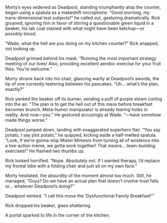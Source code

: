 Morty’s eyes widened as Deadpool, standing triumphantly atop the counter, began using a spatula as a makeshift microphone. “Good morning, my trans-dimensional test subjects!” he called out, gesturing dramatically. Rick groaned, ignoring him in favor of stirring a questionable green liquid in a beaker, his lab coat stained with what might have been ketchup—or possibly blood.

“Wade, what the hell are you doing on my kitchen counter?” Rick snapped, not looking up.

Deadpool grinned behind his mask. “Running the most important strategy meeting of our lives! Also, providing excellent aerobic exercise for your fruit flies. You’re welcome.”

Morty shrank back into his chair, glancing warily at Deadpool’s swords, the tip of one currently teetering between his pancakes. “Uh… what’s the plan, exactly?”

Rick yanked the beaker off its burner, sending a puff of purple steam curling into the air. “The plan is to get the hell out of this mess before breakfast becomes brunch. Meta-humor manipulator is already tearing holes in reality. And now—you.” He gestured accusingly at Wade. “—have somehow made things worse.”

Deadpool jumped down, landing with exaggerated superhero flair. “You say potato, I say plot potato,” he quipped, kicking aside a half-melted spatula. “Look, if we’re gonna stop Mister Mimesis from turning all of existence into a live-action meme, we gotta work together! That means… team-building exercises!” He flashed two thumbs up.

Rick looked horrified. “Nope. Absolutely not. If I wanted therapy, I’d replace my frontal lobe with a folding chair and just sit on my own face.”

Morty hesitated, the absurdity of the moment almost too much. Still, he managed, “Guys? Do we have an actual plan that doesn’t involve trust falls or… whatever Deadpool’s doing?”

Deadpool winked. “I call this move the ‘Dysfunctional Family Breakfast!’”

Rick dropped his beaker, glass shattering.

A portal sparked to life in the corner of the kitchen.